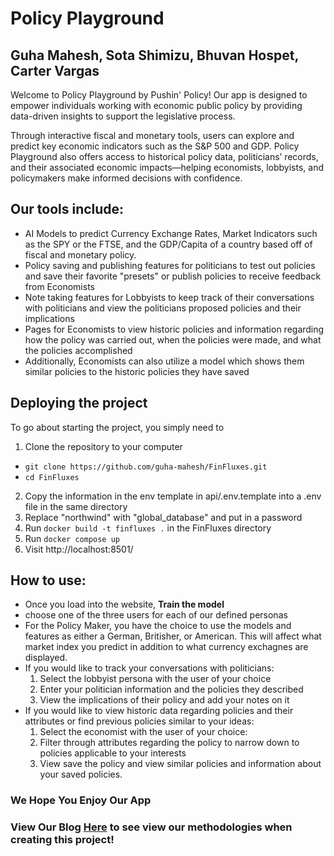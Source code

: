 # Policy Playground
## Guha Mahesh, Sota Shimizu, Bhuvan Hospet, Carter Vargas

Welcome to Policy Playground by Pushin' Policy! Our app is designed to empower individuals working with economic public policy by providing data-driven insights to support the legislative process.

Through interactive fiscal and monetary tools, users can explore and predict key economic indicators such as the S&P 500 and GDP. Policy Playground also offers access to historical policy data, politicians’ records, and their associated economic impacts—helping economists, lobbyists, and policymakers make informed decisions with confidence.


## Our tools include:

- AI Models to predict Currency Exchange Rates, Market Indicators such as the SPY or the FTSE, and the GDP/Capita of a country based off of fiscal and monetary policy.
- Policy saving and publishing features for politicians to test out policies and save their favorite "presets" or publish policies to receive feedback from Economists
- Note taking features for Lobbyists to keep track of their conversations with politicians and view the politicians proposed policies and their implications
- Pages for Economists to view historic policies and information regarding how the policy was carried out, when the policies were made, and what the policies accomplished
- Additionally, Economists can also utilize a model which shows them similar policies to the historic policies they have saved

## Deploying the project
To go about starting the project, you simply need to 
1. Clone the repository to your computer
  - `git clone https://github.com/guha-mahesh/FinFluxes.git`
  - `cd FinFluxes`
2. Copy the information in the env template in api/.env.template into a .env file in the same directory
3. Replace "northwind" with "global_database" and put in a password
4. Run `docker build -t finfluxes .` in the FinFluxes directory
5. Run `docker compose up `
6. Visit http://localhost:8501/



## How to use:
- Once you load into the website, **Train the model**
- choose one of the three users for each of our defined personas
- For the Policy Maker, you have the choice to use the models and features as either a German, Britisher, or American. This will affect what market index you predict in addition to what currency exchagnes are displayed.
- If you would like to track your conversations with politicians:
  1. Select the lobbyist persona with the user of your choice
  2. Enter your politician information and the policies they described
  3. View the implications of their policy and add your notes on it
- If you would like to view historic data regarding policies and their attributes or find previous policies similar to your ideas:
  1. Select the economist with the user of your choice:
  2. Filter through attributes regarding the policy to narrow down to policies applicable to your interests
  3. View save the policy and view similar policies and information about your saved policies.


### We Hope You Enjoy Our App
### View Our Blog [Here](https://bhuvanh66.github.io/Bhuvan-Carter-Guha-Sota_DOC/) to see view our methodologies when creating this project!


